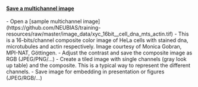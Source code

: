 <h4 id="save"><a href="#save">Save a multichannel image</a></h4>
  - Open a [sample multichannel image](https://github.com/NEUBIAS/training-resources/raw/master/image_data/xyc_16bit__cell_dna_mts_actin.tif)
    - This is a 16-bits/channel composite color image of HeLa cells with stained dna,  microtubules and actin respectively. Image courtesy of Monica Gobran, MPI-NAT, Göttingen.
  - Adjust the contrast and save the composite image as RGB (JPEG/PNG/...)
  - Create a tiled image with single channels (gray look up table) and the composite. This is a typical way to represent the different channels. 
  - Save image for embedding in presentation or figures (JPEG/RGB/...)